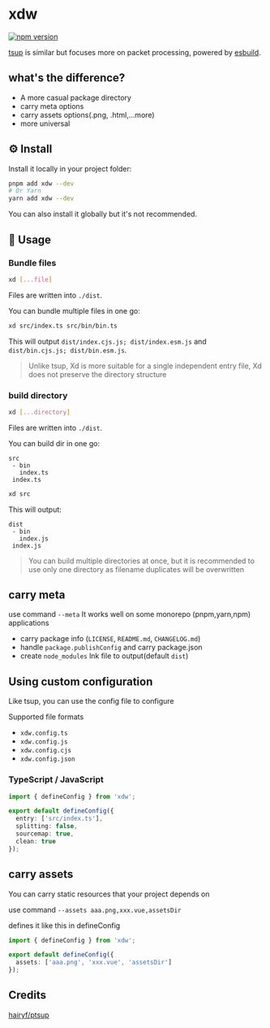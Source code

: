 # xdw

[![npm version](https://badgen.net/npm/v/xd)](https://npm.im/xd)

[tsup](https://github.com/egoist/tsup) is similar but focuses more on packet processing, powered by [esbuild](https://github.com/evanw/esbuild).

## what's the difference?

- A more casual package directory
- carry meta options
- carry assets options(.png, .html,...more)
- more universal

## ⚙️ Install

Install it locally in your project folder:

```bash
pnpm add xdw --dev
# Or Yarn
yarn add xdw --dev
```

You can also install it globally but it's not recommended.

## 📖 Usage

### Bundle files

```bash
xd [...file]
```

Files are written into `./dist`.

You can bundle multiple files in one go:

```bash
xd src/index.ts src/bin/bin.ts
```

This will output `dist/index.cjs.js; dist/index.esm.js` and `dist/bin.cjs.js; dist/bin.esm.js`.

> Unlike tsup, Xd is more suitable for a single independent entry file,
> Xd does not preserve the directory structure

### build directory

```bash
xd [...directory]
```

Files are written into `./dist`.

You can build dir in one go:

```
src
 - bin
   index.ts
 index.ts
```

```bash
xd src
```

This will output:

```
dist
 - bin
   index.js
 index.js
```

> You can build multiple directories at once, but it is recommended to use only one directory as filename duplicates will be overwritten

## carry meta

use command `--meta` It works well on some monorepo (pnpm,yarn,npm) applications

- carry package info (`LICENSE`, `README.md`, `CHANGELOG.md`)
- handle `package.publishConfig` and carry package.json
- create `node_modules` lnk file to output(default `dist`)

## Using custom configuration

Like tsup, you can use the config file to configure

Supported file formats

- `xdw.config.ts`
- `xdw.config.js`
- `xdw.config.cjs`
- `xdw.config.json`

### TypeScript / JavaScript

```ts
import { defineConfig } from 'xdw';

export default defineConfig({
  entry: ['src/index.ts'],
  splitting: false,
  sourcemap: true,
  clean: true
});
```

## carry assets

You can carry static resources that your project depends on

use command `--assets aaa.png,xxx.vue,assetsDir`

defines it like this in defineConfig

```ts
import { defineConfig } from 'xdw';

export default defineConfig({
  assets: ['aaa.png', 'xxx.vue', 'assetsDir']
});
```

## Credits

[hairyf/ptsup](https://github.com/hairyf/ptsup)
